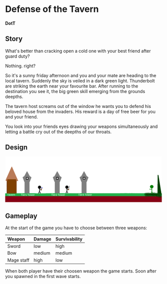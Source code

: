 # Defense of the Tavern

#### DotT



## Story

What's better than cracking open a cold one with your best friend after guard duty?

Nothing. right?

So it's a sunny friday afternoon and you and your mate are heading to the local tavern. Suddenly the sky is veiled in a dark green light. Thunderbolt are striking the earth near your favourite bar. After running to the destination you see it, the big green skill emerging from the grounds deepths.

The tavern host screams out of the window he wants you to defend his beloved house from the invaders. His reward is a day of free beer for you and your friend.

You look into your friends eyes drawing your weapons simultaneously and letting a battle cry out of the deepths of our throats.





## Design

![DotT](DotT.png)





## Gameplay

At the start of the game you have to choose between three weapons:



| Weapon     | Damage | Survivability |
| :--------- | :----- | ------------- |
| Sword      | low    | high          |
| Bow        | medium | medium        |
| Mage staff | high   | low           |



When both player have their choosen weapon the game starts. Soon after you spawned in the first wave starts.








